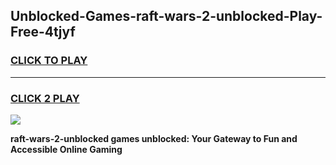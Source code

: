 
## Unblocked-Games-raft-wars-2-unblocked-Play-Free-4tjyf
<h3>
<a href="https://premium76.site?title=raft-wars-2-unblocked&ref=23A">CLICK TO PLAY</a></h3>
<hr>

<h3>
<a href="https://premium76.site?title=raft-wars-2-unblocked&ref=23A">CLICK 2 PLAY</a>
  
</h3>

<a href="https://premium76.site?title=raft-wars-2-unblocked&ref=23A"><img src="https://clearcache.store/games.png"></a>


**raft-wars-2-unblocked games unblocked: Your Gateway to Fun and Accessible Online Gaming**
